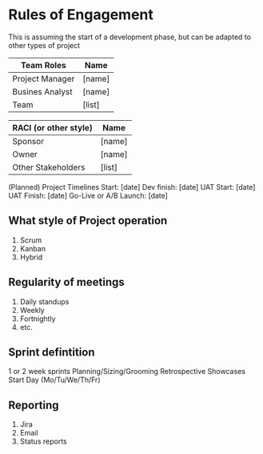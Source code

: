# Rules of Engagement
This is assuming the start of a development phase, but can be adapted to other types of project

|Team Roles | Name |
| --- | ---|
| Project Manager |[name] |
| Busines Analyst |[name] |
| Team |[list] |

|RACI (or other style) | Name |
| --- | ---|
| Sponsor |[name] |
| Owner |[name] |
| Other Stakeholders |[list] |

(Planned) Project Timelines
Start: [date]
Dev finish: [date]
UAT Start: [date]
UAT Finish: [date]
Go-Live or A/B Launch: [date]

## What style of Project operation
1. Scrum
1. Kanban
1. Hybrid

## Regularity of meetings
1. Daily standups
1. Weekly
1. Fortnightly
1. etc.

## Sprint defintition
1 or 2 week sprints
Planning/Sizing/Grooming
Retrospective
Showcases
Start Day (Mo/Tu/We/Th/Fr)


## Reporting
1. Jira
1. Email
1. Status reports

